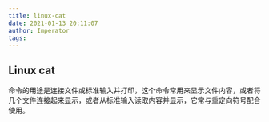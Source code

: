 ```yaml
---
title: linux-cat
date: 2021-01-13 20:11:07
author: Imperator
tags:
---
```


## Linux cat 

命令的用途是连接文件或标准输入并打印，这个命令常用来显示文件内容，或者将几个文件连接起来显示，或者从标准输入读取内容并显示，它常与重定向符号配合使用。
